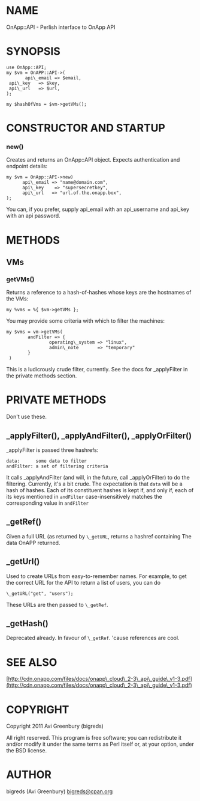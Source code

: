 # NAME

OnApp::API - Perlish interface to OnApp API

# SYNOPSIS

    use OnApp::API;
    my $vm = OnAPP::API->(
           api\_email => $email,
	 api\_key   => $key,
	 api\_url   => $url,
    );

    my $hashOfVms = $vm->getVMs();

# CONSTRUCTOR AND STARTUP

### new()

Creates and returns an OnApp::API object. Expects authentication and endpoint details:

    my $vm = OnApp::API->new)
          api\_email => "name@domain.com",
          api\_key	  => "supersecretkey",
          api\_url   => "url.of.the.onapp.box",
    );

You can, if you prefer, supply api\_email with an api\_username and api\_key with an api password.

# METHODS

## VMs

### getVMs()

Returns a reference to a hash-of-hashes whose keys are the hostnames of the VMs:

    my %vms = %{ $vm->getVMs };

You may provide some criteria with which to filter the machines:

    my $vms = vm->getVMs(
            andFilter => {
                    operating\_system => "linux",
                    admin\_note       => "temporary"
            }
     )

This is a ludicrously crude filter, currently. See the docs for \_applyFilter in the
private methods section.

# PRIVATE METHODS

Don't use these.

## _applyFilter(), _applyAndFilter(), _applyOrFilter()

\_applyFilter is passed three hashrefs:

    data:      some data to filter
    andFilter: a set of filtering criteria

It calls \_applyAndFilter (and will, in the future, call \_applyOrFilter)
to do the filtering. Currently, it's a bit crude. The expectation is that
`data` will be a hash of hashes. Each of its constituent hashes is kept if, 
and only if, each of its keys mentioned in `andFilter` case-insensitively
matches the corresponding value in `andFilter`

## _getRef()

Given a full URL (as returned by `\_getURL`, returns a hashref containing
The data OnAPP returned.

## _getUrl()
Used to create URLs from easy-to-remember names. For example, to get
the correct URL for the API to return a list of users, you can do

    \_getURL("get", "users");

These URLs are then passed to `\_getRef`.

## _getHash()

Deprecated already. In favour of `\_getRef`. 'cause references are cool.

# SEE ALSO

[http://cdn.onapp.com/files/docs/onapp\_cloud\_2-3\_api\_guide\_v1-3.pdf](http://cdn.onapp.com/files/docs/onapp\_cloud\_2-3\_api\_guide\_v1-3.pdf)

# COPYRIGHT

Copyright 2011 Avi Greenbury (bigreds)

All right reserved. This program is free software; you can redistribute it and/or modify 
it under the same terms as Perl itself or, at your option, under the BSD license.

# AUTHOR
  bigreds (Avi Greenbury) bigreds@cpan.org